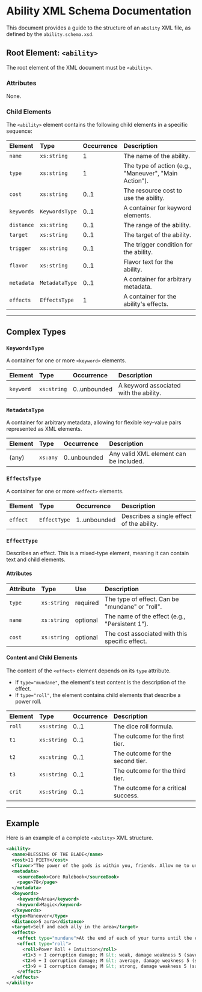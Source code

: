 # Ability XML Schema Documentation

This document provides a guide to the structure of an `ability` XML file, as defined by the `ability.schema.xsd`.

## Root Element: `<ability>`

The root element of the XML document must be `<ability>`.

### Attributes

None.

### Child Elements

The `<ability>` element contains the following child elements in a specific sequence:

| Element    | Type          | Occurrence | Description                                     |
| :--------- | :------------ | :--------- | :---------------------------------------------- |
| `name`     | `xs:string`   | 1          | The name of the ability.                        |
| `type`     | `xs:string`   | 1          | The type of action (e.g., "Maneuver", "Main Action"). |
| `cost`     | `xs:string`   | 0..1       | The resource cost to use the ability.           |
| `keywords` | `KeywordsType`| 0..1       | A container for keyword elements.               |
| `distance` | `xs:string`   | 0..1       | The range of the ability.                       |
| `target`   | `xs:string`   | 0..1       | The target of the ability.                      |
| `trigger`  | `xs:string`   | 0..1       | The trigger condition for the ability.          |
| `flavor`   | `xs:string`   | 0..1       | Flavor text for the ability.                    |
| `metadata` | `MetadataType`| 0..1       | A container for arbitrary metadata.             |
| `effects`  | `EffectsType` | 1          | A container for the ability's effects.          |

---

## Complex Types

### `KeywordsType`

A container for one or more `<keyword>` elements.

| Element   | Type        | Occurrence | Description               |
| :-------- | :---------- | :--------- | :------------------------ |
| `keyword` | `xs:string` | 0..unbounded | A keyword associated with the ability. |

### `MetadataType`

A container for arbitrary metadata, allowing for flexible key-value pairs represented as XML elements.

| Element | Type | Occurrence | Description |
| :--- | :--- | :--- | :--- |
| (any) | `xs:any` | 0..unbounded | Any valid XML element can be included. |


### `EffectsType`

A container for one or more `<effect>` elements.

| Element  | Type         | Occurrence | Description                                |
| :------- | :----------- | :--------- | :----------------------------------------- |
| `effect` | `EffectType` | 1..unbounded | Describes a single effect of the ability. |

### `EffectType`

Describes an effect. This is a mixed-type element, meaning it can contain text and child elements.

#### Attributes

| Attribute | Type        | Use        | Description                                       |
| :-------- | :---------- | :--------- | :------------------------------------------------ |
| `type`    | `xs:string` | required   | The type of effect. Can be "mundane" or "roll".   |
| `name`    | `xs:string` | optional   | The name of the effect (e.g., "Persistent 1").    |
| `cost`    | `xs:string` | optional   | The cost associated with this specific effect.    |

#### Content and Child Elements

The content of the `<effect>` element depends on its `type` attribute.

-   If `type="mundane"`, the element's text content is the description of the effect.
-   If `type="roll"`, the element contains child elements that describe a power roll.

| Element | Type        | Occurrence | Description                             |
| :------ | :---------- | :--------- | :-------------------------------------- |
| `roll`  | `xs:string` | 0..1       | The dice roll formula.                  |
| `t1`    | `xs:string` | 0..1       | The outcome for the first tier.         |
| `t2`    | `xs:string` | 0..1       | The outcome for the second tier.        |
| `t3`    | `xs:string` | 0..1       | The outcome for the third tier.         |
| `crit`  | `xs:string` | 0..1       | The outcome for a critical success.     |

---

## Example

Here is an example of a complete `<ability>` XML structure.

```xml
<ability>
  <name>BLESSING OF THE BLADE</name>
  <cost>11 PIETY</cost>
  <flavor>“The power of the gods is within you, friends. Allow me to unleash it.”</flavor>
  <metadata>
    <sourceBook>Core Rulebook</sourceBook>
    <page>78</page>
  </metadata>
  <keywords>
    <keyword>Area</keyword>
    <keyword>Magic</keyword>
  </keywords>
  <type>Maneuver</type>
  <distance>5 aura</distance>
  <target>Self and each ally in the area</target>
  <effects>
    <effect type="mundane">At the end of each of your turns until the end of the encounter or until you are dying, each target gains 3 surges.</effect>
    <effect type="roll">
      <roll>Power Roll + Intuition</roll>
      <t1>3 + I corruption damage; M &lt; weak, damage weakness 5 (save ends)</t1>
      <t2>6 + I corruption damage; M &lt; average, damage weakness 5 (save ends)</t2>
      <t3>9 + I corruption damage; M &lt; strong, damage weakness 5 (save ends)</t3>
    </effect>
  </effects>
</ability>
```
